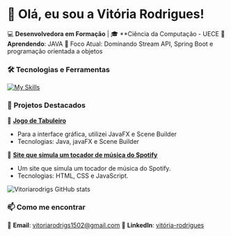 # 👋 Olá, eu sou a Vitória Rodrigues!  

💻 **Desenvolvedora em Formação** | 🎓 **Ciência da Computação - UECE 
🌱 **Aprendendo**: JAVA
🚀 Foco Atual: Dominando Stream API, Spring Boot e programação orientada a objetos  

### 🛠 **Tecnologias e Ferramentas**  
[![My Skills](https://skillicons.dev/icons?i=git,html,css,js,java,spring,postgres,docker,react)](https://skillicons.dev)


### 📌 **Projetos Destacados**  

🔹 [**Jogo de Tabuleiro**](https://github.com/vitoriarodrigs/Jogodetabuleiro/tree/main/src/main/java/com/example/jogo/tabuleiro)  
- Para a interface gráfica, utilizei JavaFX e Scene Builder
- Tecnologias: Java, javaFX e Scene Builder 

🔹 [**Site que simula um tocador de música do Spotify**](https://github.com/vitoriarodrigs/vitoriarodrigs)  
-  Um site que simula um tocador de música do Spotify.  
- Tecnologias: HTML, CSS e JavaScript.  

![Vitoriarodrigs GitHub stats](https://github-readme-stats.vercel.app/api?username=vitoriarodrigs&theme=dracula_icons=true)

### 📫 **Como me encontrar**  

📧 **Email**: vitoriarodrigs1502@gmail.com 
🔗 **LinkedIn**: [vitória-rodrigues](https://www.linkedin.com/in/vit%C3%B3ria-rodrigues-a0b14b191?lipi=urn%3Ali%3Apage%3Ad_flagship3_profile_view_base_contact_details%3Bs6nOXz2jQlKCuzQ03ehAIg%3D%3D)  

